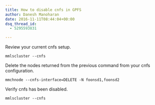 ```yaml
---
title: How to disable cnfs in GPFS
author: Danesh Manoharan
date: 2016-11-11T08:44:04+00:00
dsq_thread_id:
  - 5295593831

---
```

Review your current cnfs setup.

```
mmlscluster --cnfs
```

Delete the nodes returned from the previous command from your cnfs configuration.

```
mmchnode --cnfs-interface=DELETE -N foonsd1,foonsd2
```

Verify cnfs has been disabled.

```
mmlscluster --cnfs
```

 